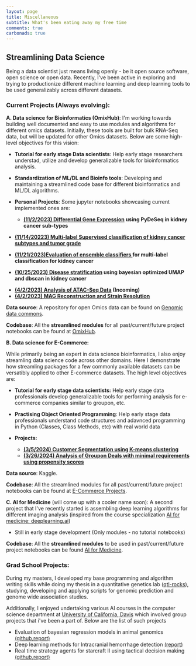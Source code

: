 ```yaml
---
layout: page
title: Miscellaneous
subtitle: What's been eating away my free time 
comments: true
carbonads: true
---
```


<!-- This is a collection of some personal projects I've worked on that are easily viewable online. Anything that is not browser-friendly will not make the cut :( -->

<style>
.responsive-image {
    max-width: 100%;
    height: auto;
    display: block;
    margin-left: auto;
    margin-right: auto;
}
</style>

## Streamlining Data Science

Being a data scientist just means living openly - be it open source software, open science or open data. Recently, I've been active in exploring and trying to productionize different machine learning and deep learning tools to be used generalizably across different datasets.

### Current Projects (Always evolving):

**A. Data science for Bioinformatics (OmixHub)**: I'm working towards building well documented and easy to use modules and algorithms for different omics datasets. Initially, these tools are built for bulk RNA-Seq data, but will be updated for other Omics datasets. Below are some high-level objectives for this vision:

 - **Tutorial for early stage Data scientists**: Help early stage researchers understad, utilize and develop generalizable tools for bioinformatics analysis. 
 - **Standardization of ML/DL and Bioinfo tools**: Developing and maintaining a streamlined code base for different bioinformatics and ML/DL algorithms.
  
- **Personal Projects**: Some jupyter notebooks showcasing current implemented ones are:
   - **[(11/2/2023) Differential Gene Expression](/files/DeSeqApplication/docs/workflow.md) using PyDeSeq in kidney cancer sub-types** 
     <!-- ![](/files/DeSeqApplication/images/TCGA_Deseq2_analysis_files/TCGA_Deseq2_analysis_35_0.png ){:height="300" width="500"}**  -->
<!-- <img src="/files/DeSeqApplication/images/TCGA_Deseq2_analysis_files/TCGA_Deseq2_analysis_35_0.png" alt="Differential Gene Expression Analysis" class="responsive-image"> -->

   - **[(11/14/20223) Multi-label Supervised classification of kidney cancer subtypes and tumor grade](/files/SupervisedLearningApplication/docs/workflow.md)** 
     
<!-- <img src="/files/SupervisedLearningApplication/TCGA_Supervised_Multilabel_Classification_files/TCGA_Supervised_Multilabel_Classification_62_1.png" alt="Kidney Cancer Classification" class="responsive-image"> -->
   
   - **[(11/21/2023)Evaluation of ensemble classifiers ](/files/SuperviseLearningEnsembleApplication/workflow.md)for multi-label classification for kidney cancer**

<!-- <img src="files/SuperviseLearningEnsembleApplication/TCGA_Supervised_Multilabel_Classification_with_ensemble_models_files/TCGA_Supervised_Multilabel_Classification_with_ensemble_models_57_0.png" alt="Ensemble Classifier Evaluation" class="responsive-image"> -->
  







   - **[(10/25/2023) Disease stratification](/files/UmapApplication/docs/workflow.md) using bayesian optimized UMAP and dbscan in kidney cancer**
<!-- <img src="files/UmapApplication/images/OptimizedClusteringGE.png" alt="Disease Stratification" class="responsive-image"> -->
  - **[(4/2/2023) Analysis of ATAC-Seq Data]() (Incoming)**
  - **[(4/2/2023) MAG Reconstruction and Strain Resolution](Incoming)**

**Data source**:  A repository for open Omics data can be found on [Genomic data commons](https://portal.gdc.cancer.gov/repository).

**Codebase**: All the **streamlined modules** for all past/current/future project notebooks can be found at [OmixHub](https://github.com/adhal007/OmixHub).

**B. Data science for E-Commerce:**

While primarily being an expert in data science bioinformatics, I also enjoy streamling data science code across other domains. Here I demonstrate how streamling packages for a few commonly available datasets can be versatibly applied to other E-commerce datasets.  The high level objectives are:
- **Tutorial for early stage data scientists:** Help early stage data professionals develop generalizable tools for performing analysis for e-commerce companies similar to groupon, etc.

- **Practising Object Oriented Programming**: Help early stage data professionals understand code structures and adavnced programming in Python (Classes, Class Methods, etc) with real world data

- **Projects:**
  - **[(3/5/2024) Customer Segmentation using K-means clustering](/files/E_commerce_projects/customer_segmentation_model.md)**
  <!-- - **[(6/3/2024) Propensity score modelling using Casual Inference Package](/files/E_commerce_projects/propensity_score_matching.md)** -->
  - **[(3/26/2024) Analysis of Groupon Deals with minimal requirements using propensity scores](/files/E_commerce_projects/groupon_deals_data_analysis.md)**

**Data source**: Kaggle.

**Codebase**: All the streamlined modules for all past/current/future project notebooks can be found at [E-Commerce Projects](https://github.com/adhal007/Data-Science-with-Python).

**C. AI for Medicine** (will come up with a cooler name soon): A second project that I've recently started is assembling deep learning algorithms for different imaging analysis (inspired from the course specialization [AI for medicine: deeplearning.ai](https://www.deeplearning.ai/courses/ai-for-medicine-specialization/)) 

- Still in early stage development (Only modules - no tutorial notebooks)

**Codebase**: All the **streamlined modules** to be used in past/current/future project notebooks can be found [AI for Medicine](https://github.com/adhal007/AIMedicine).


### Grad School Projects:

During my masters, I developed my base programming and algorithm writing skills while doing my thesis in a quantitative genetics lab ([qtl-rocks](https://qtlrocks.notion.site/Quantitative-Genetics-Lab-a34943bdb6094b89b60fc1f10b2e20be)), studying, developing and applying scripts for genomic prediction and genome wide association studies. 

Additionally, I enjoyed undertaking various AI courses in the computer science department at [University of California, Davis](https://cs.ucdavis.edu/) which involved group projects that i've been a part of. Below are the list of such projects

- Evaluation of bayesian regression models in animal genomics  [(github](https://github.com/adhal007/SSBR-JWAS-Implementation)[,report)](https://www.overleaf.com/project/5e1408bb3d549100019e1d03)
- Deep learning methods for Intracranial hemorrhage detection [(report)](https://www.overleaf.com/1359439834vszcmwdsjymd#b028db)
- Real time strategy agents for starcraft II using tactical decision making [(github,](https://github.com/adhal007/SC2-GCP-CNN)[report)](https://www.overleaf.com/project/5c8f7547e49c3964192f4b09)

<!-- ### Software Development /Object Oriented Programming (OOP) Practices:
I'm a big advocate of writing re-usable and streamline code for data science projects. Some of the modules that I've built for my personal bioinformatics projects can be found on [OmixHub](https://github.com/adhal007/OmixHub). Some of the crucial and advanced concepts of **inheritance, polymorphism, encapsulation and abstraction** can be seen in all of the modules.

Here is a list of some useful tools that can be found:

- **[Base Preprocessor](https://github.com/adhal007/OmixHub/blob/main/src/base_preprocessor.py)**
  - Example class with methods and attributes inherited by child classes. Some key methods provided are:
    - data skew
    - data leakage
    - patient overlap
    - training_testing_split 
    - etc
- **[Base ml models wrapper](https://github.com/adhal007/OmixHub/blob/main/src/base_ml_models.py)**
  - Example class with functionality to evaluate and plot multiple ML models for a data science application. This is intended to be inherited by specific child classes for building models for different Omics data
- **[Dimensionality reduction and clustering wrapper](https://github.com/adhal007/OmixHub/blob/main/src/DimRedMappers/README.md)**
  - Interfaces with Preprocessor classes to facilitate easy application of UMAP and clustering
- **[Differential Analysis Wrapper](https://github.com/adhal007/OmixHub/blob/main/src/pydeseq_utils.py)**
  - Faciliatates easy application of pydyseq in a few lines to perform differential analysis -->


